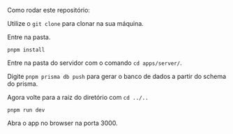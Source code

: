 Como rodar este repositório:

Utilize o `git clone` para clonar na sua máquina.

Entre na pasta.

`pnpm install`

Entre na pasta do servidor com o comando `cd apps/server/`.

Digite `pnpm prisma db push` para gerar o banco de dados a partir do schema do prisma.

Agora volte para a raiz do diretório com `cd ../..`

`pnpm run dev`
  
Abra o app no browser na porta 3000.
